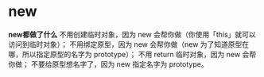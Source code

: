 # new

**new都做了什么**
不用创建临时对象，因为 new 会帮你做（你使用「this」就可以访问到临时对象）；
不用绑定原型，因为 new 会帮你做（new 为了知道原型在哪，所以指定原型的名字为 prototype）；
不用 return 临时对象，因为 new 会帮你做；
不要给原型想名字了，因为 new 指定名字为 prototype。